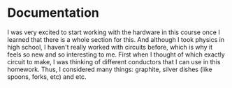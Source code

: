 
# Documentation

I was very excited to start working with the hardware in this course once I learned that there is a whole section for this. And although I took physics in
high school, I haven't really worked with circuits before, which is why it feels so new and so interesting to me. First when I thought of which exactly circuit to make, I was thinking of different conductors that I can use in this homework. Thus, I considered many things: graphite, silver dishes (like spoons, forks, etc) and etc.
